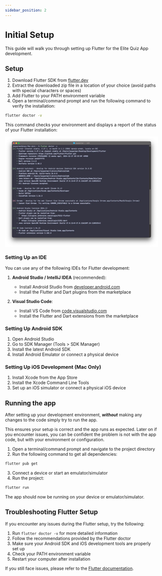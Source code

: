 ```yaml
---
sidebar_position: 2
---
```


# Initial Setup

This guide will walk you through setting up Flutter for the Elite Quiz App development.

## Setup

1. Download Flutter SDK from [flutter.dev](https://flutter.dev/docs/get-started/install)
2. Extract the downloaded zip file in a location of your choice (avoid paths with special characters or spaces)
3. Add Flutter to your PATH environment variable
4. Open a terminal/command prompt and run the following command to verify the installation:

```bash
flutter doctor -v
```

This command checks your environment and displays a report of the status of your Flutter installation:

![Flutter Doctor](/img/app/flutter_doctor.webp)

### Setting Up an IDE

You can use any of the following IDEs for Flutter development:

1. **Android Studio / IntelliJ IDEA** (recommended):

   - Install Android Studio from [developer.android.com](https://developer.android.com/studio)
   - Install the Flutter and Dart plugins from the marketplace

2. **Visual Studio Code**:
   - Install VS Code from [code.visualstudio.com](https://code.visualstudio.com/)
   - Install the Flutter and Dart extensions from the marketplace

### Setting Up Android SDK

1. Open Android Studio
2. Go to SDK Manager (Tools > SDK Manager)
3. Install the latest Android SDK
4. Install Android Emulator or connect a physical device

### Setting Up iOS Development (Mac Only)

1. Install Xcode from the App Store
2. Install the Xcode Command Line Tools
3. Set up an iOS simulator or connect a physical iOS device

## Running the app

After setting up your development environment, **_without_** making any changes to the code simply try to run the app.

This ensures your setup is correct and the app runs as expected. Later on if you encounter issues, you can be confident the problem is not with the app code, but with your environment or configuration.

1. Open a terminal/command prompt and navigate to the project directory
2. Run the following command to get all dependencies:

```bash
flutter pub get
```

3. Connect a device or start an emulator/simulator
4. Run the project:

```bash
flutter run
```

The app should now be running on your device or emulator/simulator.

## Troubleshooting Flutter Setup

If you encounter any issues during the Flutter setup, try the following:

1. Run `flutter doctor -v` for more detailed information
2. Follow the recommendations provided by the Flutter doctor
3. Make sure your Android SDK and iOS development tools are properly set up
4. Check your PATH environment variable
5. Restart your computer after installation

If you still face issues, please refer to the [Flutter documentation](https://flutter.dev/docs).
